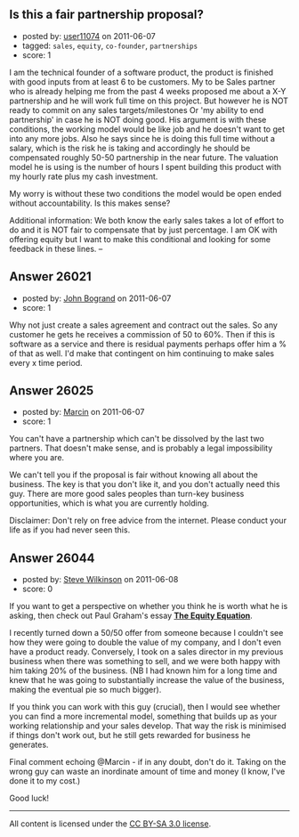 ## Is this a fair partnership proposal?

- posted by: [user11074](https://stackexchange.com/users/-1/11074-user11074) on 2011-06-07
- tagged: `sales`, `equity`, `co-founder`, `partnerships`
- score: 1

I am the technical founder of a software product, the product is finished with good inputs from at least 6 to be customers. My to be Sales partner who is already helping me from the past 4 weeks proposed me about a X-Y partnership and he will work full time on this project. 
But however he is NOT ready to commit on any sales targets/milestones Or 'my ability to end partnership' in case he is NOT doing good. His argument is with these conditions, the working model would be like job and he doesn't want to get into any more jobs. Also he says since he is doing this full time without a salary, which is the risk he is taking and accordingly he should be compensated roughly 50-50 partnership in the near future. The valuation model he is using is the number of hours I spent building this product with my hourly rate plus my cash investment. 

My worry is without these two conditions the model would be open ended without accountability.
Is this makes sense? 

Additional information:
We both know the early sales takes a lot of effort to do and it is NOT fair to compensate that by just percentage. I am OK with offering equity but I want to make this conditional and looking for some feedback in these lines. –


## Answer 26021

- posted by: [John Bogrand](https://stackexchange.com/users/-1/3577-john-bogrand) on 2011-06-07
- score: 1

Why not just create a sales agreement and contract out the sales.  So any customer he gets he receives a commission of 50 to 60%.  Then if this is software as a service and there is residual payments perhaps offer him a % of that as well.  I'd make that contingent on him continuing to make sales every x time period.


## Answer 26025

- posted by: [Marcin](https://stackexchange.com/users/-1/8798-marcin) on 2011-06-07
- score: 1

You can't have a partnership which can't be dissolved by the last two partners. That doesn't make sense, and is probably a legal impossibility where you are.

We can't tell you if the proposal is fair without knowing all about the business. The key is that you don't like it, and you don't actually need this guy. There are more good sales peoples than turn-key business opportunities, which is what you are currently holding. 

Disclaimer: Don't rely on free advice from the internet. Please conduct your life as if you had never seen this.


## Answer 26044

- posted by: [Steve Wilkinson](https://stackexchange.com/users/-1/2177-steve-wilkinson) on 2011-06-08
- score: 0

<p>If you want to get a perspective on whether you think he is worth what he is asking, then check out Paul Graham's essay <strong><a href="http://paulgraham.com/equity.html" rel="nofollow">The Equity Equation</a></strong>.</p>

<p>I recently turned down a 50/50 offer from someone because I couldn't see how they were going to double the value of my company, and I don't even have a product ready.  Conversely, I took on a sales director in my previous business when there was something to sell, and we were both happy with him taking 20% of the business.  (NB I had known him for a long time and knew that he was going to substantially increase the value of the business, making the eventual pie so much bigger).</p>

<p>If you think you can work with this guy (crucial), then I would see whether you can find a more incremental model, something that builds up as your working relationship and your sales develop.  That way the risk is minimised if things don't work out, but he still gets rewarded for business he generates.</p>

<p>Final comment echoing @Marcin - if in any doubt, don't do it.  Taking on the wrong guy can waste an inordinate amount of time and money (I know, I've done it to my cost.)</p>

<p>Good luck!</p>




---

All content is licensed under the [CC BY-SA 3.0 license](https://creativecommons.org/licenses/by-sa/3.0/).
